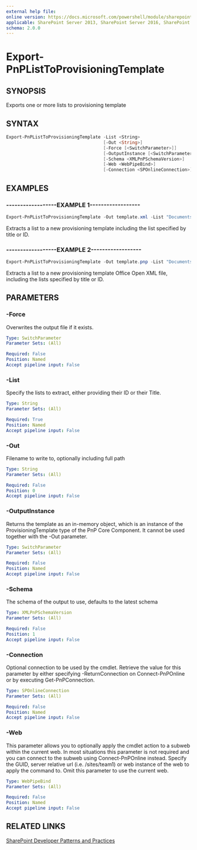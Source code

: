 ```yaml
---
external help file:
online version: https://docs.microsoft.com/powershell/module/sharepoint-pnp/export-pnplisttoprovisioningtemplate
applicable: SharePoint Server 2013, SharePoint Server 2016, SharePoint Server 2019, SharePoint Online
schema: 2.0.0
---
```

# Export-PnPListToProvisioningTemplate

## SYNOPSIS
Exports one or more lists to provisioning template

## SYNTAX 

```powershell
Export-PnPListToProvisioningTemplate -List <String>
                                     [-Out <String>]
                                     [-Force [<SwitchParameter>]]
                                     [-OutputInstance [<SwitchParameter>]]
                                     [-Schema <XMLPnPSchemaVersion>]
                                     [-Web <WebPipeBind>]
                                     [-Connection <SPOnlineConnection>]
```

## EXAMPLES

### ------------------EXAMPLE 1------------------
```powershell
Export-PnPListToProvisioningTemplate -Out template.xml -List "Documents"
```

Extracts a list to a new provisioning template including the list specified by title or ID.

### ------------------EXAMPLE 2------------------
```powershell
Export-PnPListToProvisioningTemplate -Out template.pnp -List "Documents","Events"
```

Extracts a list to a new provisioning template Office Open XML file, including the lists specified by title or ID.

## PARAMETERS

### -Force
Overwrites the output file if it exists.

```yaml
Type: SwitchParameter
Parameter Sets: (All)

Required: False
Position: Named
Accept pipeline input: False
```

### -List
Specify the lists to extract, either providing their ID or their Title.

```yaml
Type: String
Parameter Sets: (All)

Required: True
Position: Named
Accept pipeline input: False
```

### -Out
Filename to write to, optionally including full path

```yaml
Type: String
Parameter Sets: (All)

Required: False
Position: 0
Accept pipeline input: False
```

### -OutputInstance
Returns the template as an in-memory object, which is an instance of the ProvisioningTemplate type of the PnP Core Component. It cannot be used together with the -Out parameter.

```yaml
Type: SwitchParameter
Parameter Sets: (All)

Required: False
Position: Named
Accept pipeline input: False
```

### -Schema
The schema of the output to use, defaults to the latest schema

```yaml
Type: XMLPnPSchemaVersion
Parameter Sets: (All)

Required: False
Position: 1
Accept pipeline input: False
```

### -Connection
Optional connection to be used by the cmdlet. Retrieve the value for this parameter by either specifying -ReturnConnection on Connect-PnPOnline or by executing Get-PnPConnection.

```yaml
Type: SPOnlineConnection
Parameter Sets: (All)

Required: False
Position: Named
Accept pipeline input: False
```

### -Web
This parameter allows you to optionally apply the cmdlet action to a subweb within the current web. In most situations this parameter is not required and you can connect to the subweb using Connect-PnPOnline instead. Specify the GUID, server relative url (i.e. /sites/team1) or web instance of the web to apply the command to. Omit this parameter to use the current web.

```yaml
Type: WebPipeBind
Parameter Sets: (All)

Required: False
Position: Named
Accept pipeline input: False
```

## RELATED LINKS

[SharePoint Developer Patterns and Practices](https://aka.ms/sppnp)